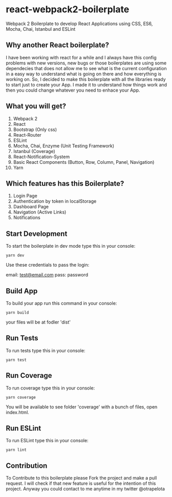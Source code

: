 # react-webpack2-boilerplate
Webpack 2 Boilerplate to develop React Applications using CSS, ES6, Mocha, Chai, Istanbul and ESLint

## Why another React boilerplate?
I have been working with react for a while and I always have this config problems with new versions, new bugs or
those boilerplates are using some dependecies that does not allow me to see what is the current configuration in
a easy way to understand what is going on there and how everything is working on. So, I decided to make this boilerplate
with all the libraries ready to start just to create your App. I made it to understand how things work and then you could
change whatever you need to enhace your App.

## What you will get?
1. Webpack 2
2. React
3. Bootstrap (Only css)
4. React-Router
5. ESLint
6. Mocha, Chai, Enzyme (Unit Testing Framework)
7. Istanbul (Coverage)
8. React-Notification-System
9. Basic React Components (Button, Row, Column, Panel, Navigation)
10. Yarn

## Which features has this Boilerplate?
1. Login Page
2. Authentication by token in localStorage
3. Dashboard Page
4. Navigation (Active Links)
5. Notifications

## Start Development

To start the boilerplate in dev mode type this in your console:

`yarn dev`

Use these credentials to pass the login:

email: test@email.com
pass: password

## Build App

To build your app run this command in your console:

`yarn build`

your files will be at fodler 'dist'

## Run Tests

To run tests type this in your console:

`yarn test`

## Run Coverage

To run coverage type this in your console:

`yarn coverage`

You will be available to see folder 'coverage' with a bunch of files, open index.html.

## Run ESLint

To run ESLint type this in your console:

`yarn lint`

## Contribution

To Contribute to this boilerplate please Fork the project and make a pull request. I will check if that new feature
is useful for the intention of this project. Anyway you could contact to me anytime in my twitter @otrapelota
